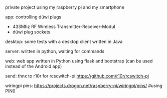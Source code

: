 private project using my raspberry pi and my smartphone

app: controlling düwi plugs

- 433Mhz RF Wireless Transmitter-Receiver-Modul
- düwi plug sockets

desktop: some tests with a desktop client written in Java

server: written in python, waiting for commands 

web: web app written in Python using flask and bootstrap (can be used instead of the Android app)

send: thnx to r10r for rcscwitch-pi
https://github.com/r10r/rcswitch-pi 

wiringpi pins: https://projects.drogon.net/raspberry-pi/wiringpi/pins/   #using PIN0
